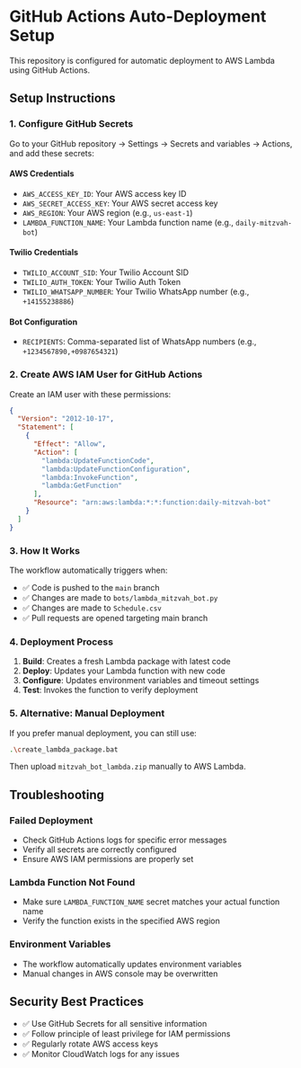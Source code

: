 # GitHub Actions Auto-Deployment Setup

This repository is configured for automatic deployment to AWS Lambda using GitHub Actions.

## Setup Instructions

### 1. Configure GitHub Secrets

Go to your GitHub repository → Settings → Secrets and variables → Actions, and add these secrets:

#### AWS Credentials

- `AWS_ACCESS_KEY_ID`: Your AWS access key ID
- `AWS_SECRET_ACCESS_KEY`: Your AWS secret access key
- `AWS_REGION`: Your AWS region (e.g., `us-east-1`)
- `LAMBDA_FUNCTION_NAME`: Your Lambda function name (e.g., `daily-mitzvah-bot`)

#### Twilio Credentials

- `TWILIO_ACCOUNT_SID`: Your Twilio Account SID
- `TWILIO_AUTH_TOKEN`: Your Twilio Auth Token
- `TWILIO_WHATSAPP_NUMBER`: Your Twilio WhatsApp number (e.g., `+14155238886`)

#### Bot Configuration

- `RECIPIENTS`: Comma-separated list of WhatsApp numbers (e.g., `+1234567890,+0987654321`)

### 2. Create AWS IAM User for GitHub Actions

Create an IAM user with these permissions:

```json
{
  "Version": "2012-10-17",
  "Statement": [
    {
      "Effect": "Allow",
      "Action": [
        "lambda:UpdateFunctionCode",
        "lambda:UpdateFunctionConfiguration",
        "lambda:InvokeFunction",
        "lambda:GetFunction"
      ],
      "Resource": "arn:aws:lambda:*:*:function:daily-mitzvah-bot"
    }
  ]
}
```

### 3. How It Works

The workflow automatically triggers when:

- ✅ Code is pushed to the `main` branch
- ✅ Changes are made to `bots/lambda_mitzvah_bot.py`
- ✅ Changes are made to `Schedule.csv`
- ✅ Pull requests are opened targeting main branch

### 4. Deployment Process

1. **Build**: Creates a fresh Lambda package with latest code
2. **Deploy**: Updates your Lambda function with new code
3. **Configure**: Updates environment variables and timeout settings
4. **Test**: Invokes the function to verify deployment

### 5. Alternative: Manual Deployment

If you prefer manual deployment, you can still use:

```bash
.\create_lambda_package.bat
```

Then upload `mitzvah_bot_lambda.zip` manually to AWS Lambda.

## Troubleshooting

### Failed Deployment

- Check GitHub Actions logs for specific error messages
- Verify all secrets are correctly configured
- Ensure AWS IAM permissions are properly set

### Lambda Function Not Found

- Make sure `LAMBDA_FUNCTION_NAME` secret matches your actual function name
- Verify the function exists in the specified AWS region

### Environment Variables

- The workflow automatically updates environment variables
- Manual changes in AWS console may be overwritten

## Security Best Practices

- ✅ Use GitHub Secrets for all sensitive information
- ✅ Follow principle of least privilege for IAM permissions
- ✅ Regularly rotate AWS access keys
- ✅ Monitor CloudWatch logs for any issues
